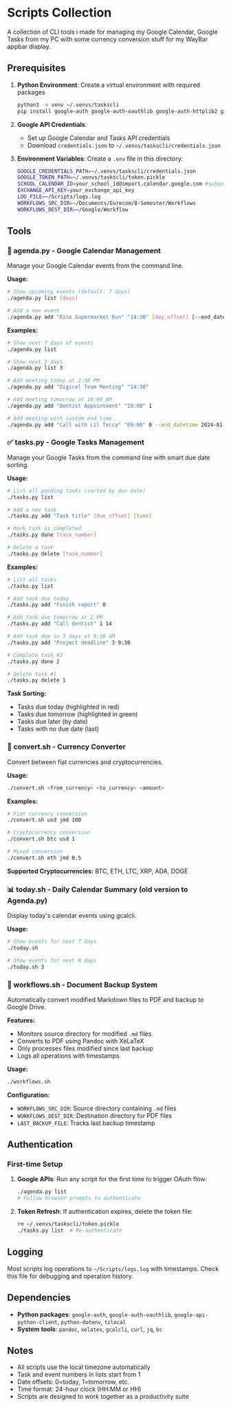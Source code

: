 # Scripts Collection

A collection of CLI tools i made for managing my Google Calendar, Google Tasks from my PC with some currency conversion stuff for my WayBar appbar display.

## Prerequisites

1. **Python Environment**: Create a virtual environment with required packages
   ```bash
   python3 -m venv ~/.venvs/taskscli
   pip install google-auth google-auth-oauthlib google-auth-httplib2 google-api-python-client tzlocal dotenv
   ```

2. **Google API Credentials**:
   - Set up Google Calendar and Tasks API credentials
   - Download `credentials.json` to `~/.venvs/taskscli/credentials.json`

3. **Environment Variables**: Create a `.env` file in this directory:
   ```bash
   GOOGLE_CREDENTIALS_PATH=~/.venvs/taskscli/credentials.json
   GOOGLE_TOKEN_PATH=~/.venvs/taskscli/token.pickle
   SCHOOL_CALENDAR_ID=your_school_id@import.calendar.google.com #school calendar
   EXCHANGE_API_KEY=your_exchange_api_key
   LOG_FILE=~/Scripts/logs.log
   WORKFLOWS_SRC_DIR=~/Documents/Eurecom/8-Semester/Workflows
   WORKFLOWS_DEST_DIR=~/Google/Workflow
   ```

## Tools

### 📅 agenda.py - Google Calendar Management

Manage your Google Calendar events from the command line.

**Usage:**
```bash
# Show upcoming events (default: 7 days)
./agenda.py list [days]

# Add a new event
./agenda.py add "Rice Supermarket Run" "14:30" [day_offset] [--end_datetime YYYY-MM-DDTHH:MM]
```

**Examples:**
```bash
# Show next 7 days of events
./agenda.py list

# Show next 3 days
./agenda.py list 3

# Add meeting today at 2:30 PM
./agenda.py add "Digicel Team Meeting" "14:30"

# Add meeting tomorrow at 10:00 AM
./agenda.py add "Dentist Appointment" "10:00" 1

# Add meeting with custom end time
./agenda.py add "Call with Lil Tecca" "09:00" 0 --end_datetime 2024-01-15T11:00
```

### ✅ tasks.py - Google Tasks Management

Manage your Google Tasks from the command line with smart due date sorting.

**Usage:**
```bash
# List all pending tasks (sorted by due date)
./tasks.py list

# Add a new task
./tasks.py add "Task title" [due_offset] [time]

# Mark task as completed
./tasks.py done [task_number]

# Delete a task
./tasks.py delete [task_number]
```

**Examples:**
```bash
# List all tasks
./tasks.py list

# Add task due today
./tasks.py add "Finish report" 0

# Add task due tomorrow at 2 PM
./tasks.py add "Call dentist" 1 14

# Add task due in 3 days at 9:30 AM
./tasks.py add "Project deadline" 3 9:30

# Complete task #2
./tasks.py done 2

# Delete task #1
./tasks.py delete 1
```

**Task Sorting:**
- Tasks due today (highlighted in red)
- Tasks due tomorrow (highlighted in green)
- Tasks due later (by date)
- Tasks with no due date (last)

### 💱 convert.sh - Currency Converter

Convert between fiat currencies and cryptocurrencies.

**Usage:**
```bash
./convert.sh <from_currency> <to_currency> <amount>
```

**Examples:**
```bash
# Fiat currency conversion
./convert.sh usd jmd 100

# Cryptocurrency conversion
./convert.sh btc usd 1

# Mixed conversion
./convert.sh eth jmd 0.5
```

**Supported Cryptocurrencies:** BTC, ETH, LTC, XRP, ADA, DOGE

### 📊 today.sh - Daily Calendar Summary (old version to Agenda.py)

Display today's calendar events using gcalcli. 

**Usage:**
```bash
# Show events for next 7 days
./today.sh

# Show events for next N days
./today.sh 3
```

### 📄 workflows.sh - Document Backup System

Automatically convert modified Markdown files to PDF and backup to Google Drive.

**Features:**
- Monitors source directory for modified `.md` files
- Converts to PDF using Pandoc with XeLaTeX
- Only processes files modified since last backup
- Logs all operations with timestamps

**Usage:**
```bash
./workflows.sh
```

**Configuration:**
- `WORKFLOWS_SRC_DIR`: Source directory containing `.md` files
- `WORKFLOWS_DEST_DIR`: Destination directory for PDF files
- `LAST_BACKUP_FILE`: Tracks last backup timestamp

## Authentication

### First-time Setup

1. **Google APIs**: Run any script for the first time to trigger OAuth flow:
   ```bash
   ./agenda.py list
   # Follow browser prompts to authenticate
   ```

2. **Token Refresh**: If authentication expires, delete the token file:
   ```bash
   rm ~/.venvs/taskscli/token.pickle
   ./tasks.py list  # Re-authenticate
   ```

## Logging

Most scripts log operations to `~/Scripts/logs.log` with timestamps. Check this file for debugging and operation history.

## Dependencies

- **Python packages**: `google-auth`, `google-auth-oauthlib`, `google-api-python-client`, `python-dotenv`, `tzlocal`
- **System tools**: `pandoc`, `xelatex`, `gcalcli`, `curl`, `jq`, `bc`

## Notes

- All scripts use the local timezone automatically
- Task and event numbers in lists start from 1
- Date offsets: 0=today, 1=tomorrow, etc.
- Time format: 24-hour clock (HH:MM or HH)
- Scripts are designed to work together as a productivity suite
